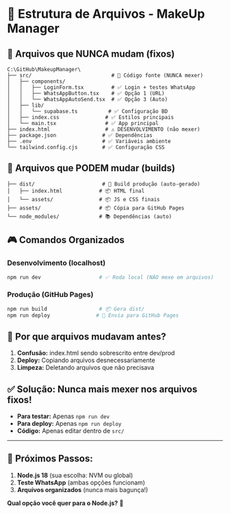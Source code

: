 # 📁 Estrutura de Arquivos - MakeUp Manager

## 🎯 **Arquivos que NUNCA mudam (fixos)**

```
C:\GitHub\MakeupManager\
├── src/                          # 📝 Código fonte (NUNCA mexer)
│   ├── components/
│   │   ├── LoginForm.tsx         # ✅ Login + testes WhatsApp
│   │   ├── WhatsAppButton.tsx    # ✅ Opção 1 (URL)
│   │   └── WhatsAppAutoSend.tsx  # ✅ Opção 3 (Auto)
│   ├── lib/
│   │   └── supabase.ts          # ✅ Configuração BD
│   ├── index.css               # ✅ Estilos principais
│   └── main.tsx                # ✅ App principal
├── index.html                  # ⚠️ DESENVOLVIMENTO (não mexer)
├── package.json               # ✅ Dependências
├── .env                       # ✅ Variáveis ambiente
└── tailwind.config.cjs        # ✅ Configuração CSS
```

## 🔄 **Arquivos que PODEM mudar (builds)**

```
├── dist/                      # 🚀 Build produção (auto-gerado)
│   ├── index.html            # 📦 HTML final
│   └── assets/               # 📦 JS e CSS finais
├── assets/                   # 📦 Cópia para GitHub Pages
└── node_modules/             # 📚 Dependências (auto)
```

## 🎮 **Comandos Organizados**

### Desenvolvimento (localhost)
```bash
npm run dev                   # ✅ Roda local (NÃO mexe em arquivos)
```

### Produção (GitHub Pages)
```bash
npm run build                 # 📦 Gera dist/
npm run deploy               # 🚀 Envia para GitHub Pages
```

## 🔧 **Por que arquivos mudavam antes?**

1. **Confusão:** index.html sendo sobrescrito entre dev/prod
2. **Deploy:** Copiando arquivos desnecessariamente
3. **Limpeza:** Deletando arquivos que não precisava

## ✅ **Solução: Nunca mais mexer nos arquivos fixos!**

- **Para testar:** Apenas `npm run dev`
- **Para deploy:** Apenas `npm run deploy`
- **Código:** Apenas editar dentro de `src/`

---

## 🚀 **Próximos Passos:**

1. **Node.js 18** (sua escolha: NVM ou global)
2. **Teste WhatsApp** (ambas opções funcionam)
3. **Arquivos organizados** (nunca mais bagunça!)

**Qual opção você quer para o Node.js?** 🎯